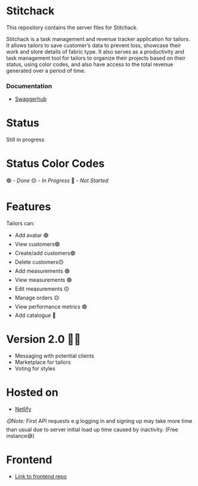 # Stitchack
This repository contains the server files for Stitchack.

Stitchack is  a task management and revenue tracker application for tailors. 
It allows tailors to save customer’s data to prevent loss, showcase 
their work and store details of fabric type. It also serves as a productivity and task 
management tool for tailors to organize their projects based on their status, using color 
codes, and also have access to the total revenue generated over a period of time.

### Documentation
- [Swaggerhub](https://app.swaggerhub.com/apis-docs/TITOADEOYE00/Stitchlab/1.0.0)

# Status
Still in progress

# Status Color Codes
🟢 - _Done_
🟡 - _In Progress_
🔴 - _Not Started_

# Features
Tailors can:
- Add avatar 🟢
- View customers🟢
- Create/add customers🟢
- Delete customers🟡
- Add measurements 🟢
- View measurements 🟢
- Edit measurements 🟡
- Manage orders 🟡
- View performance metrics 🟢
- Add catalogue 🔴

# Version 2.0 🤩🤩
- Messaging with potential clients
- Marketplace for tailors
- Voting for styles


# Hosted on
- [Netlify](https://stitchack.netlify.app)

*🟡Note:*
First API requests e.g logging in and signing up may take more time than usual due to server initial load up time caused by inactivity. (Free instance😅)

# Frontend
- [Link to frontend repo](https://github.com/ty-codes/Stitchack)
